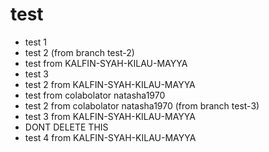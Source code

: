 # test
* test 1
* test 2 (from branch test-2)
* test from KALFIN-SYAH-KILAU-MAYYA
* test 3
* test 2 from KALFIN-SYAH-KILAU-MAYYA
* test from colabolator natasha1970
* test 2 from colabolator natasha1970 (from branch test-3)
* test 3 from KALFIN-SYAH-KILAU-MAYYA
* DONT DELETE THIS
* test 4 from KALFIN-SYAH-KILAU-MAYYA

